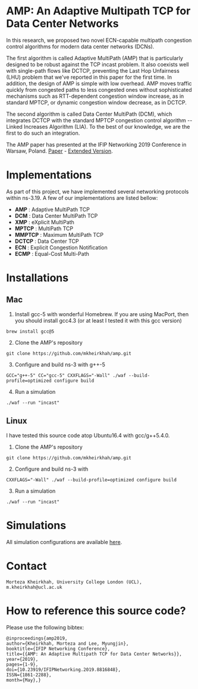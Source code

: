 
<!-- **Table of content** -->
<!-- - [AMP and DCM](#amp-and-dcm) -->
<!-- - [Installation](#installations) -->
<!--   - [Mac](#mac) -->
<!--   - [Linux](#linux) -->
<!-- - [Simulations](#simulations) -->
<!-- - [Contact](#contact) -->
<!-- - [How to cite this code-base?](#how-to-cite-this-code-base) -->

# AMP: An Adaptive Multipath TCP for Data Center Networks

In this research, we proposed two novel ECN-capable multipath
congestion control algorithms for modern data center networks (DCNs).

The first algorithm is called Adaptive MultiPath (AMP) that is
particularly designed to be robust against the TCP incast problem. It
also coexists well with single-path flows like DCTCP, preventing the
Last Hop Unfairness (LHU) problem that we've reported in this paper
for the first time. In addition, the design of AMP is simple with low
overhead. AMP moves traffic quickly from congested paths to less
congested ones without sophisticated mechanisms such as RTT-dependent
congestion window increase, as in standard MPTCP, or dynamic
congestion window decrease, as in DCTCP.

The second algorithm is called Data Center MultiPath (DCM), which
integrates DCTCP with the standard MPTCP congestion control algorithm
-- Linked Increases Algorithm (LIA). To the best of our knowledge, we
are the first to do such an integration.

<!-- DCM has been initially -->
<!-- presented by the name of Data Center MultiPath TCP -->
<!-- ([DCMPTCP](http://coseners.net/wp-content/uploads/2015/07/Kheirkhah_MSN16.pdf -->
<!-- "Low Latency MultiPath TCP")) at the Multi-Service Network workshop -->
<!-- ([MSN16](http://coseners.net/previous/msn2016/)), in UK, on 7th July -->
<!-- 2016. -->

The AMP paper has presented at the IFIP Networking 2019 Conference in Warsaw, Poland. [Paper](https://ieeexplore.ieee.org/document/8816848) -
[Extended Version](https://arxiv.org/pdf/1707.00322.pdf).



# Implementations
As part of this project, we have implemented several networking
protocols within ns-3.19. A few of our implementations are listed bellow:

* **AMP**    : Adaptive MultiPath TCP
* **DCM**    : Data Center MultiPath TCP
* **XMP**    : eXplicit MultiPath
* **MPTCP**  : MultiPath TCP
* **MMPTCP** : Maximum MultiPath TCP
* **DCTCP**  : Data Center TCP
* **ECN**    : Explicit Congestion Notification
* **ECMP**   : Equal-Cost Multi-Path

# Installations
## Mac
1. Install gcc-5 with wonderful Homebrew. If you are using MacPort, then you should
   install gcc4.3 (or at least I tested it with this gcc version)

``` shell
brew install gcc@5
```

2. Clone the AMP's repository 

``` shell
git clone https://github.com/mkheirkhah/amp.git
```

3. Configure and build ns-3 with g++-5 

``` shell
GCC="g++-5" CC="gcc-5" CXXFLAGS="-Wall" ./waf --build-profile=optimized configure build

```
4. Run a simulation

``` shell
./waf --run "incast"
```
    
## Linux

I have tested this source code atop Ubuntu16.4 with gcc/g++5.4.0.

1. Clone the AMP's repository 

``` shell
git clone https://github.com/mkheirkhah/amp.git
```

2. Configure and build ns-3 with 

``` shell
CXXFLAGS="-Wall" ./waf --build-profile=optimized configure build 
```

3. Run a simulation

``` shell
./waf --run "incast"
```

# Simulations

All simulation configurations are available [here](./scratch/).


# Contact

``` shell
Morteza Kheirkhah, University College London (UCL), m.kheirkhah@ucl.ac.uk
```

# How to reference this source code?

Please use the following bibtex:

```
@inproceedings{amp2019, 
author={Kheirkhah, Morteza and Lee, Myungjin},
booktitle={IFIP Networking Conference},
title={{AMP: An Adaptive Multipath TCP for Data Center Networks}},
year={2019},
pages={1-9},
doi={10.23919/IFIPNetworking.2019.8816848},
ISSN={1861-2288},
month={May},}
```

